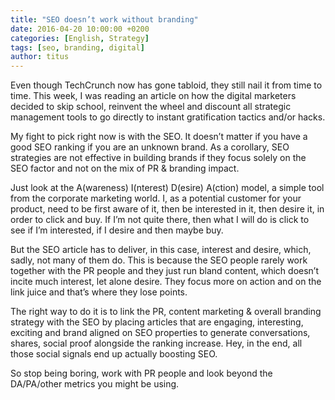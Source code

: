 ```yaml
---
title: "SEO doesn’t work without branding"
date: 2016-04-20 10:00:00 +0200
categories: [English, Strategy]
tags: [seo, branding, digital]  
author: titus
---
```


Even though TechCrunch now has gone tabloid, they still nail it from time to time. This week, I was reading an article on how the digital marketers decided to skip school, reinvent the wheel and discount all strategic management tools to go directly to instant gratification tactics and/or hacks.

My fight to pick right now is with the SEO. It doesn’t matter if you have a good SEO ranking if you are an unknown brand. As a corollary, SEO strategies are not effective in building brands if they focus solely on the SEO factor and not on the mix of PR & branding impact.

Just look at the A(wareness) I(nterest) D(esire) A(ction) model, a simple tool from the corporate marketing world. I, as a potential customer for your product, need to be first aware of it, then be interested in it, then desire it, in order to click and buy. If I’m not quite there, then what I will do is click to see if I’m interested, if I desire and then maybe buy. 

But the SEO article has to deliver, in this case, interest and desire, which, sadly, not many of them do. This is because the SEO people rarely work together with the PR people and they just run bland content, which doesn’t incite much interest, let alone desire. They focus more on action and on the link juice and that’s where they lose points.

The right way to do it is to link the PR, content marketing & overall branding strategy with the SEO by placing articles that are engaging, interesting, exciting and brand aligned on SEO properties to generate conversations, shares, social proof alongside the ranking increase. Hey, in the end, all those social signals end up actually boosting SEO.

So stop being boring, work with PR people and look beyond the DA/PA/other metrics you might be using.
